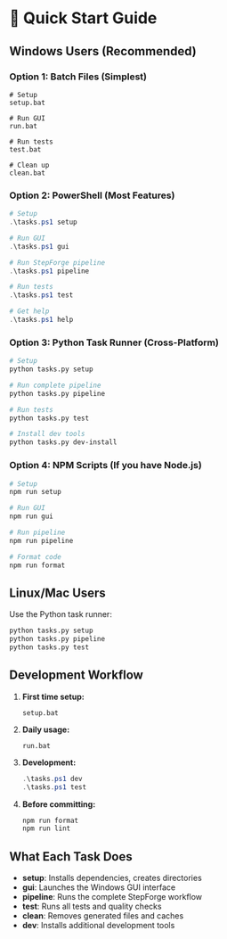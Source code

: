 # 🚀 Quick Start Guide

## Windows Users (Recommended)

### Option 1: Batch Files (Simplest)
```batch
# Setup
setup.bat

# Run GUI
run.bat

# Run tests
test.bat

# Clean up
clean.bat
```

### Option 2: PowerShell (Most Features)
```powershell
# Setup
.\tasks.ps1 setup

# Run GUI
.\tasks.ps1 gui

# Run StepForge pipeline
.\tasks.ps1 pipeline

# Run tests
.\tasks.ps1 test

# Get help
.\tasks.ps1 help
```

### Option 3: Python Task Runner (Cross-Platform)
```bash
# Setup
python tasks.py setup

# Run complete pipeline
python tasks.py pipeline

# Run tests
python tasks.py test

# Install dev tools
python tasks.py dev-install
```

### Option 4: NPM Scripts (If you have Node.js)
```bash
# Setup
npm run setup

# Run GUI
npm run gui

# Run pipeline
npm run pipeline

# Format code
npm run format
```

## Linux/Mac Users

Use the Python task runner:
```bash
python tasks.py setup
python tasks.py pipeline
python tasks.py test
```

## Development Workflow

1. **First time setup:**
   ```batch
   setup.bat
   ```

2. **Daily usage:**
   ```batch
   run.bat
   ```

3. **Development:**
   ```powershell
   .\tasks.ps1 dev
   .\tasks.ps1 test
   ```

4. **Before committing:**
   ```bash
   npm run format
   npm run lint
   ```

## What Each Task Does

- **setup**: Installs dependencies, creates directories
- **gui**: Launches the Windows GUI interface
- **pipeline**: Runs the complete StepForge workflow
- **test**: Runs all tests and quality checks
- **clean**: Removes generated files and caches
- **dev**: Installs additional development tools